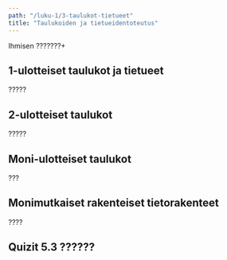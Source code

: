```yaml
---
path: "/luku-1/3-taulukot-tietueet"
title: "Taulukoiden ja tietueidentoteutus"
---
```


<div>
<lead>Ihmisen ???????+</lead>
</div>

## 1-ulotteiset taulukot ja tietueet
?????

## 2-ulotteiset taulukot
?????

## Moni-ulotteiset taulukot
???

## Monimutkaiset rakenteiset tietorakenteet
????


## Quizit 5.3 ??????

<!-- quiz 5.3 ????????????????? -->

<div><quiznator id="5caf0493fd9fd71425c6d6c6"></quiznator></div>


<!-- Luvun 1 yhteenveto, mitä tuli opittua quiz 1.summary -->

